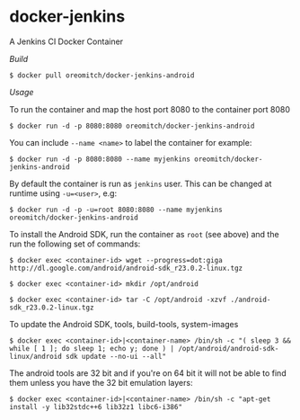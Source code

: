 docker-jenkins
==============

A Jenkins CI Docker Container

*Build*

``$ docker pull oreomitch/docker-jenkins-android``

*Usage*

To run the container and map the host port 8080 to the container port 8080

``$ docker run -d -p 8080:8080 oreomitch/docker-jenkins-android``

You can include ``--name <name>`` to label the container for example:

``$ docker run -d -p 8080:8080 --name myjenkins oreomitch/docker-jenkins-android``

By default the container is run as ``jenkins`` user.  This can be changed at runtime using ``-u=<user>``, e.g:

``$ docker run -d -p -u=root 8080:8080 --name myjenkins oreomitch/docker-jenkins-android``

To install the Android SDK, run the container as ``root`` (see above) and the run the following set of commands:

``$ docker exec <container-id> wget --progress=dot:giga http://dl.google.com/android/android-sdk_r23.0.2-linux.tgz``

``$ docker exec <container-id> mkdir /opt/android``

``$ docker exec <container-id> tar -C /opt/android -xzvf ./android-sdk_r23.0.2-linux.tgz``

To update the Android SDK, tools, build-tools, system-images

``$ docker exec <container-id>|<container-name> /bin/sh -c "( sleep 3 && while [ 1 ]; do sleep 1; echo y; done ) | /opt/android/android-sdk-linux/android sdk update --no-ui --all"``

The android tools are 32 bit and if you're on 64 bit it will not be able to find them unless you have the 32 bit emulation layers:

``$ docker exec <container-id>|<container-name> /bin/sh -c "apt-get install -y lib32stdc++6 lib32z1 libc6-i386"``
